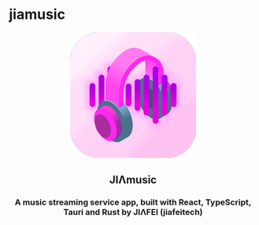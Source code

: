 # jiamusic

<p align="center">
    <img alt="logo" src="https://raw.githubusercontent.com/jiafeitech/jiamusic/main/src-tauri/icons/128x128%402x.png">
</p>

<h2 align="center">
    JIΛmusic
</h2>
<h3 align="center">
    A music streaming service app, built with React, TypeScript, Tauri and Rust by JIΛFEI (jiafeitech)
</h3>
